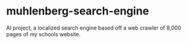 # muhlenberg-search-engine
AI project, a localized search engine based off a web crawler of 8,000 pages of my schools website.
